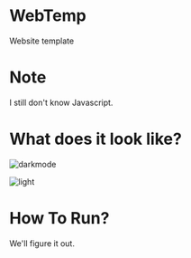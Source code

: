 # WebTemp

Website template


# Note
  I still don't know Javascript.

# What does it look like?

 ![darkmode](https://user-images.githubusercontent.com/76558546/114166192-0cb94f00-994b-11eb-867c-135a4695229f.jpg)
 
 ![light](https://user-images.githubusercontent.com/76558546/114166385-48ecaf80-994b-11eb-8b93-4279bf9f45f8.jpg)

 
 
 



# How To Run?
We'll figure it out.



